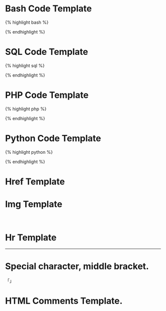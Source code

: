 # Bash Code Template
{% highlight bash %}

{% endhighlight %}

# SQL Code Template
{% highlight sql %}

{% endhighlight %}

# PHP Code Template
{% highlight php %}

{% endhighlight %}

# Python Code Template
{% highlight python %}

{% endhighlight %}

# Href Template
<a href="" target="_blank"></a>

# Img Template
<img src="" title="" height="16px" width="16px" border="0" alt=""/>

# Hr Template
***

# Special character, middle bracket.
「」

# HTML Comments Template.
<!--  -->
